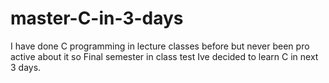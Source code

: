 # master-C-in-3-days
I have done C programming in lecture classes before but never been pro active about it so Final semester in class test Ive decided to learn C in next 3 days.
